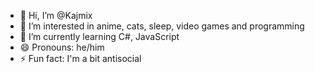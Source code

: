 - 👋 Hi, I’m @Kajmix
- 👀 I’m interested in anime, cats, sleep, video games and programming
- 🌱 I’m currently learning C#, JavaScript
- 😄 Pronouns: he/him
- ⚡ Fun fact: I'm a bit antisocial

<!---
Kajmix/Kajmix is a ✨ special ✨ repository because its `README.md` (this file) appears on your GitHub profile.
You can click the Preview link to take a look at your changes.
--->
